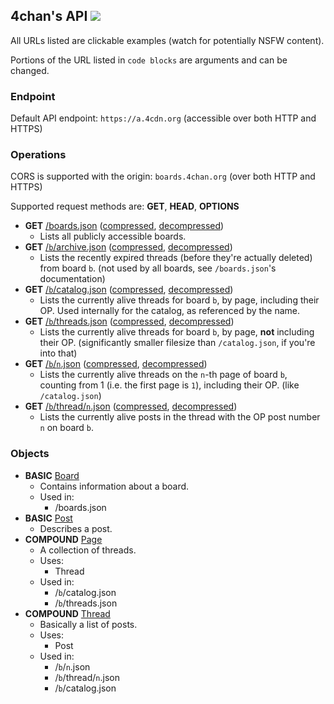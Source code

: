 ## 4chan's API ![](https://r3c0d3x.github.io/chan-apis/priority_shields/4chan.svg)

All URLs listed are clickable examples (watch for potentially NSFW content).

Portions of the URL listed in `code blocks` are arguments and can be changed.

### Endpoint

Default API endpoint: `https://a.4cdn.org` (accessible over both HTTP and HTTPS)

### Operations

CORS is supported with the origin: `boards.4chan.org` (over both HTTP and HTTPS)

Supported request methods are: **GET**, **HEAD**, **OPTIONS**

* **GET** [/boards.json](operations/boards.md) ([compressed](https://a.4cdn.org/boards.json), [decompressed](https://gist.githubusercontent.com/r3c0d3x/5ad62347e26eaa711f13250e3f535b05/raw/37e86e2e1b66f967b31896f66185d3fbda1f7636/boards.json)) 
  - Lists all publicly accessible boards.
* **GET** [/`b`/archive.json](operations/archive.md) ([compressed](https://a.4cdn.org/g/archive.json), [decompressed](https://gist.githubusercontent.com/r3c0d3x/327b25cf723b629a3240a0fd7489c869/raw/55d990c8a1af1e6a7c6aa202ef4106fccc620b49/archive.json))
  - Lists the recently expired threads (before they're actually deleted) from board `b`. (not used by all boards, see `/boards.json`'s documentation)
* **GET** [/`b`/catalog.json](operations/catalog.md) ([compressed](https://a.4cdn.org/g/catalog.json), [decompressed](https://gist.githubusercontent.com/r3c0d3x/89ac25c0848ff1bca9d15bcb69a99d14/raw/dcc52833595bf12865291386041ef2ee55e1be2d/catalog.json))
  - Lists the currently alive threads for board `b`, by page, including their OP. Used internally for the catalog, as referenced by the name.
* **GET** [/`b`/threads.json](operations/threads.md) ([compressed](https://a.4cdn.org/g/threads.json), [decompressed](https://gist.githubusercontent.com/r3c0d3x/1291165a4b18e7b2a723ea05ddb28912/raw/40bec293f3115a398ae2377a8428b0d2625a853a/threads.json))
  - Lists the currently alive threads for board `b`, by page, **not** including their OP. (significantly smaller filesize than `/catalog.json`, if you're into that)
* **GET** [/`b`/`n`.json](operations/pagenum.md) ([compressed](https://a.4cdn.org/g/1.json), [decompressed](https://gist.githubusercontent.com/r3c0d3x/af94917461d8de3fffefc23251859016/raw/f90d95be2a861d5a667f7b88614bd2b7fe618e79/1.json))
  - Lists the currently alive threads on the `n`-th page of board `b`, counting from 1 (i.e. the first page is `1`), including their OP. (like `/catalog.json`)
* **GET** [/`b`/thread/`n`.json](operations/threadnum.md) ([compressed](https://a.4cdn.org/g/thread/51971506.json), [decompressed](https://gist.githubusercontent.com/r3c0d3x/7d9f33c724a8e8105cbda21e06bc744f/raw/0bce0812ef7b10e126e6fb93f2294292b19a48c7/51971506.json))
  - Lists the currently alive posts in the thread with the OP post number `n` on board `b`.

### Objects

* **BASIC** [Board](objects/board.md)
  - Contains information about a board.
  - Used in:
    * /boards.json
* **BASIC** [Post](objects/post.md)
  - Describes a post.
* **COMPOUND** [Page](objects/page.md)
  - A collection of threads.
  - Uses:
    * Thread
  - Used in:
    * /`b`/catalog.json
    * /`b`/threads.json
* **COMPOUND** [Thread](objects/thread.md)
  - Basically a list of posts.
  - Uses:
    * Post
  - Used in:
    * /`b`/`n`.json
    * /`b`/thread/`n`.json
    * /`b`/catalog.json
